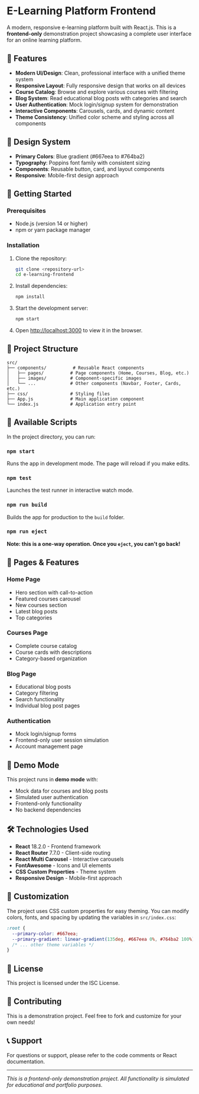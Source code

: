 # E-Learning Platform Frontend

A modern, responsive e-learning platform built with React.js. This is a **frontend-only** demonstration project showcasing a complete user interface for an online learning platform.

## 🌟 Features

- **Modern UI/Design**: Clean, professional interface with a unified theme system
- **Responsive Layout**: Fully responsive design that works on all devices
- **Course Catalog**: Browse and explore various courses with filtering
- **Blog System**: Read educational blog posts with categories and search
- **User Authentication**: Mock login/signup system for demonstration
- **Interactive Components**: Carousels, cards, and dynamic content
- **Theme Consistency**: Unified color scheme and styling across all components

## 🎨 Design System

- **Primary Colors**: Blue gradient (#667eea to #764ba2)
- **Typography**: Poppins font family with consistent sizing
- **Components**: Reusable button, card, and layout components
- **Responsive**: Mobile-first design approach

## 🚀 Getting Started

### Prerequisites

- Node.js (version 14 or higher)
- npm or yarn package manager

### Installation

1. Clone the repository:
   ```bash
   git clone <repository-url>
   cd e-learning-frontend
   ```

2. Install dependencies:
   ```bash
   npm install
   ```

3. Start the development server:
   ```bash
   npm start
   ```

4. Open [http://localhost:3000](http://localhost:3000) to view it in the browser.

## 📁 Project Structure

```
src/
├── components/          # Reusable React components
│   ├── pages/          # Page components (Home, Courses, Blog, etc.)
│   ├── images/         # Component-specific images
│   └── ...             # Other components (Navbar, Footer, Cards, etc.)
├── css/                # Styling files
├── App.js              # Main application component
└── index.js            # Application entry point
```

## 🔧 Available Scripts

In the project directory, you can run:

### `npm start`

Runs the app in development mode. The page will reload if you make edits.

### `npm test`

Launches the test runner in interactive watch mode.

### `npm run build`

Builds the app for production to the `build` folder.

### `npm run eject`

**Note: this is a one-way operation. Once you `eject`, you can't go back!**

## 📱 Pages & Features

### Home Page

- Hero section with call-to-action
- Featured courses carousel
- New courses section
- Latest blog posts
- Top categories

### Courses Page

- Complete course catalog
- Course cards with descriptions
- Category-based organization

### Blog Page

- Educational blog posts
- Category filtering
- Search functionality
- Individual blog post pages

### Authentication

- Mock login/signup forms
- Frontend-only user session simulation
- Account management page

## 🎯 Demo Mode

This project runs in **demo mode** with:

- Mock data for courses and blog posts
- Simulated user authentication
- Frontend-only functionality
- No backend dependencies

## 🛠 Technologies Used

- **React** 18.2.0 - Frontend framework
- **React Router** 7.7.0 - Client-side routing
- **React Multi Carousel** - Interactive carousels
- **FontAwesome** - Icons and UI elements
- **CSS Custom Properties** - Theme system
- **Responsive Design** - Mobile-first approach

## 🎨 Customization

The project uses CSS custom properties for easy theming. You can modify colors, fonts, and spacing by updating the variables in `src/index.css`:

```css
:root {
  --primary-color: #667eea;
  --primary-gradient: linear-gradient(135deg, #667eea 0%, #764ba2 100%);
  /* ... other theme variables */
}
```

## 📝 License

This project is licensed under the ISC License.

## 🤝 Contributing

This is a demonstration project. Feel free to fork and customize for your own needs!

## 📞 Support

For questions or support, please refer to the code comments or React documentation.

---

*This is a frontend-only demonstration project. All functionality is simulated for educational and portfolio purposes.*
